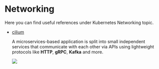 # Networking

Here you can find useful references under Kubernetes Networking topic.

- [cilium](https://github.com/cilium/cilium/) 

  A microservices-based application is split into small independent services that communicate with each other via APIs using lightweight protocols like **HTTP**, **gRPC**, **Kafka** and more.

  ![](https://github.com/hqxsn/Awesome-Bookmarks-From-Globe/tree/master/Projects/Virtualization/Kubernetes/Networking/cilium/cilium.png)  

